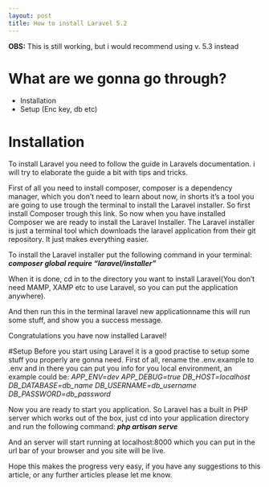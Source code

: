 ```yaml
---
layout: post
title: How to install Laravel 5.2
---
```


**OBS:** This is still working, but i would recommend using v. 5.3 instead

# What are we gonna go through?
* Installation
* Setup (Enc key, db etc)


# Installation

To install Laravel you need to follow the guide in Laravels documentation.
i will try to elaborate the guide a bit with tips and tricks.

First of all you need to install composer, composer is a dependency manager, which you don’t need to learn about now, in shorts it’s a tool you are going to use trough the terminal to install the Laravel installer.
So first install Composer trough this link. So now when you have installed Composer we are ready to install the Laravel Installer. The Laravel installer is just a terminal tool which downloads the laravel application from their git repository. It just makes everything easier.

To install the Laravel installer put the following command in your terminal:
***composer global require “laravel/installer”***

When it is done, cd in to the directory you want to install Laravel(You don’t need MAMP, XAMP etc to use Laravel, so you can put the application anywhere).

And then run this in the terminal laravel new applicationname this will run some stuff, and show you a success message.

Congratulations you have now installed Laravel!

#Setup
Before you start using Laravel it is a good practise to setup some stuff you properly are gonna need.
First of all, rename the .env.example to .env and in there you can put you info for you local environment, an example could be:
*APP_ENV=dev*
*APP_DEBUG=true*
*DB_HOST=localhost*
*DB_DATABASE=db_name*
*DB_USERNAME=db_username*
*DB_PASSWORD=db_password*


Now you are ready to start you application. So Laravel has a built in PHP server which works out of the box, just cd into your application directory and run the following command: ***php artisan serve***

And an server will start running at localhost:8000 which you can put in the url bar of your browser and you site will be live.

Hope this makes the progress very easy, if you have any suggestions to this article, or any further articles please let me know.
